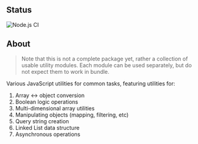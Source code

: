 ## Status

![Node.js CI](https://github.com/Oaphi/Utilities/workflows/Node.js%20CI/badge.svg?branch=master)

## About

> Note that this is not a complete package yet, rather a collection of usable utility modules. Each module can be used separately, but do not expect them to work in bundle.

Various JavaScript utilities for common tasks, featuring utilities for:

1. Array <-> object conversion
2. Boolean logic operations
3. Multi-dimensional array utilities
4. Manipulating objects (mapping, filtering, etc)
5. Query string creation
6. Linked List data structure
7. Asynchronous operations